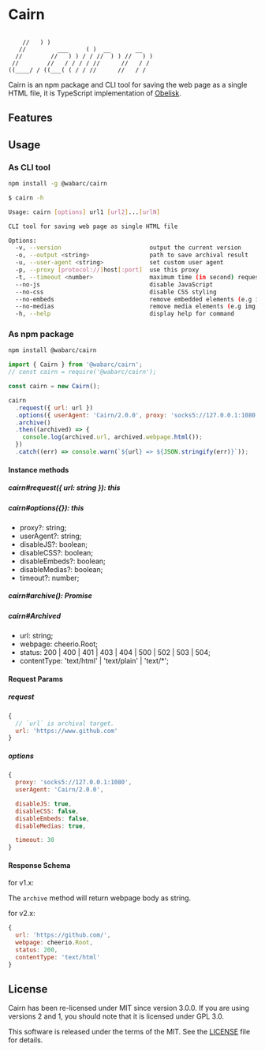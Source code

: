 # Cairn

```text

    //   ) )                              
   //         ___     ( )  __       __    
  //        //   ) ) / / //  ) ) //   ) ) 
 //        //   / / / / //      //   / /  
((____/ / ((___( ( / / //      //   / /   

```

Cairn is an npm package and CLI tool for saving the web page as a single HTML file,
it is TypeScript implementation of [Obelisk](https://github.com/go-shiori/obelisk).

## Features

## Usage

### As CLI tool

```sh
npm install -g @wabarc/cairn
```

```sh
$ cairn -h

Usage: cairn [options] url1 [url2]...[urlN]

CLI tool for saving web page as single HTML file

Options:
  -v, --version                         output the current version
  -o, --output <string>                 path to save archival result
  -u, --user-agent <string>             set custom user agent
  -p, --proxy [protocol://]host[:port]  use this proxy
  -t, --timeout <number>                maximum time (in second) request timeout
  --no-js                               disable JavaScript
  --no-css                              disable CSS styling
  --no-embeds                           remove embedded elements (e.g iframe)
  --no-medias                           remove media elements (e.g img, audio)
  -h, --help                            display help for command
```

### As npm package

```sh
npm install @wabarc/cairn
```

```javascript
import { Cairn } from '@wabarc/cairn';
// const cairn = require('@wabarc/cairn');

const cairn = new Cairn();

cairn
  .request({ url: url })
  .options({ userAgent: 'Cairn/2.0.0', proxy: 'socks5://127.0.0.1:1080' })
  .archive()
  .then((archived) => {
    console.log(archived.url, archived.webpage.html());
  })
  .catch((err) => console.warn(`${url} => ${JSON.stringify(err)}`));
```

#### Instance methods

##### cairn#request({ url: string }): this
##### cairn#options({}): this
- proxy?: string;
- userAgent?: string;
- disableJS?: boolean;
- disableCSS?: boolean;
- disableEmbeds?: boolean;
- disableMedias?: boolean;
- timeout?: number;

##### cairn#archive(): Promise<Archived>
##### cairn#Archived
- url: string;
- webpage: cheerio.Root;
- status: 200 | 400 | 401 | 403 | 404 | 500 | 502 | 503 | 504;
- contentType: 'text/html' | 'text/plain' | 'text/*';

#### Request Params

##### request

```javascript
{
  // `url` is archival target.
  url: 'https://www.github.com'
}
```

##### options

```javascript
{
  proxy: 'socks5://127.0.0.1:1080',
  userAgent: 'Cairn/2.0.0',

  disableJS: true,
  disableCSS: false,
  disableEmbeds: false,
  disableMedias: true,

  timeout: 30
}
```

#### Response Schema

for v1.x:

The `archive` method will return webpage body as string.

for v2.x:

```javascript
{
  url: 'https://github.com/',
  webpage: cheerio.Root,
  status: 200,
  contentType: 'text/html'
}
```

## License

Cairn has been re-licensed under MIT since version 3.0.0. If you are using versions 2 and 1, you should note that it is licensed under GPL 3.0.

This software is released under the terms of the MIT. See the [LICENSE](https://github.com/wabarc/cairn/blob/main/LICENSE) file for details.
